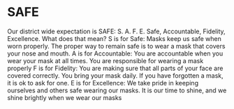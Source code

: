 # SAFE
Our district wide expectation is SAFE: S. A. F. E. Safe, Accountable, Fidelity, Excellence. What does that mean?
S is for Safe: Masks keep us safe when worn properly. The proper way to remain safe is to wear a mask that covers your nose and mouth.
A is for Accountable: You are accountable when  you wear your mask at all times. You are responsible for wearing a mask properly
F is for Fidelity: You are making sure that all parts of your face are covered correctly. You bring your mask daily. If you have forgotten a mask, it is ok to ask for one.
E is for Excellence: We take pride in keeping ourselves and others safe wearing our masks. It is our time to shine, and we shine brightly when we wear our masks
